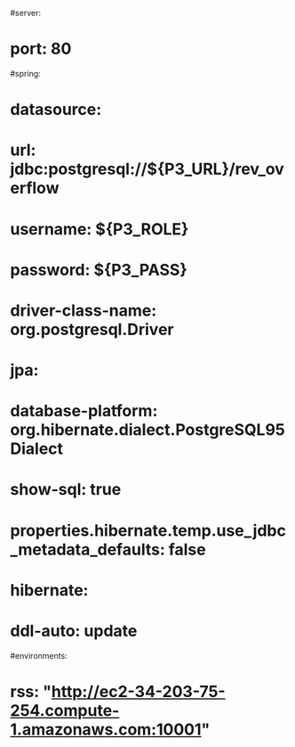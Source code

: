 #server:
#  port: 80  
#spring:
#  datasource:
#    url: jdbc:postgresql://${P3_URL}/rev_overflow
#    username: ${P3_ROLE}
#    password: ${P3_PASS}
#    driver-class-name: org.postgresql.Driver
#  jpa:
#    database-platform: org.hibernate.dialect.PostgreSQL95Dialect
#    show-sql: true
#    properties.hibernate.temp.use_jdbc_metadata_defaults: false
#    hibernate:
#      ddl-auto: update    
#environments:
#  rss: "http://ec2-34-203-75-254.compute-1.amazonaws.com:10001"